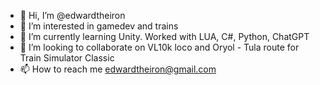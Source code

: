 - 👋 Hi, I’m @edwardtheiron
- 👀 I’m interested in gamedev and trains
- 🌱 I’m currently learning Unity. Worked with LUA, C#, Python, ChatGPT
- 💞️ I’m looking to collaborate on VL10k loco and Oryol - Tula route for Train Simulator Classic
- 📫 How to reach me edwardtheiron@gmail.com

<!---
edwardtheiron/edwardtheiron is a ✨ special ✨ repository because its `README.md` (this file) appears on your GitHub profile.
You can click the Preview link to take a look at your changes.
--->
